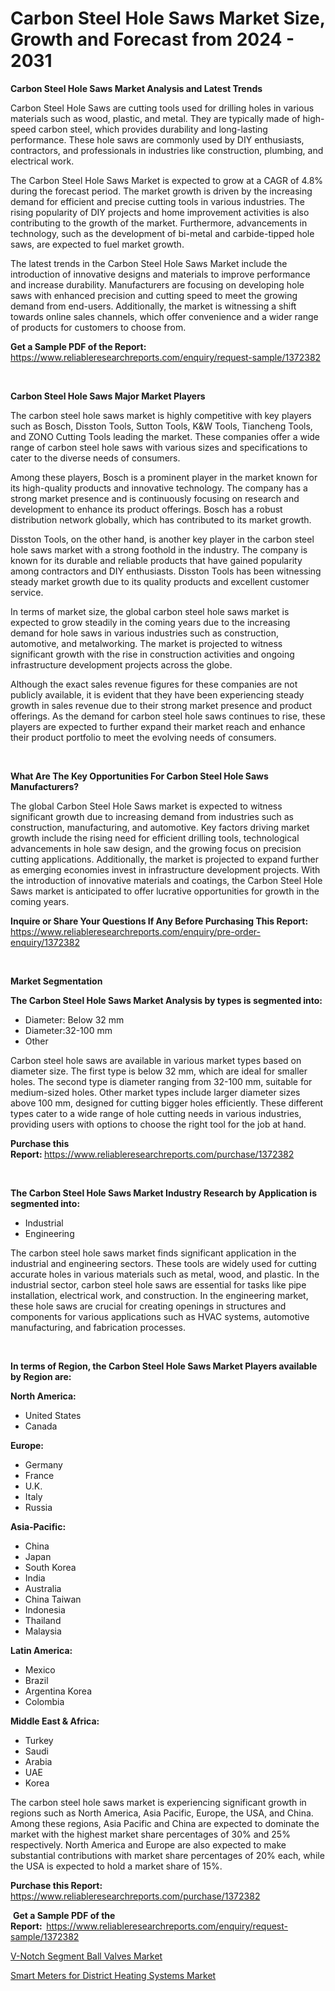 <p><h1>Carbon Steel Hole Saws Market Size, Growth and Forecast from 2024 - 2031</h1></p><p><strong>Carbon Steel Hole Saws Market Analysis and Latest Trends</strong></p>
<p><p>Carbon Steel Hole Saws are cutting tools used for drilling holes in various materials such as wood, plastic, and metal. They are typically made of high-speed carbon steel, which provides durability and long-lasting performance. These hole saws are commonly used by DIY enthusiasts, contractors, and professionals in industries like construction, plumbing, and electrical work.</p><p>The Carbon Steel Hole Saws Market is expected to grow at a CAGR of 4.8% during the forecast period. The market growth is driven by the increasing demand for efficient and precise cutting tools in various industries. The rising popularity of DIY projects and home improvement activities is also contributing to the growth of the market. Furthermore, advancements in technology, such as the development of bi-metal and carbide-tipped hole saws, are expected to fuel market growth.</p><p>The latest trends in the Carbon Steel Hole Saws Market include the introduction of innovative designs and materials to improve performance and increase durability. Manufacturers are focusing on developing hole saws with enhanced precision and cutting speed to meet the growing demand from end-users. Additionally, the market is witnessing a shift towards online sales channels, which offer convenience and a wider range of products for customers to choose from.</p></p>
<p><strong>Get a Sample PDF of the Report:&nbsp;</strong> <a href="https://www.reliableresearchreports.com/enquiry/request-sample/1372382">https://www.reliableresearchreports.com/enquiry/request-sample/1372382</a></p>
<p>&nbsp;</p>
<p><strong>Carbon Steel Hole Saws Major Market Players</strong></p>
<p><p>The carbon steel hole saws market is highly competitive with key players such as Bosch, Disston Tools, Sutton Tools, K&W Tools, Tiancheng Tools, and ZONO Cutting Tools leading the market. These companies offer a wide range of carbon steel hole saws with various sizes and specifications to cater to the diverse needs of consumers.</p><p>Among these players, Bosch is a prominent player in the market known for its high-quality products and innovative technology. The company has a strong market presence and is continuously focusing on research and development to enhance its product offerings. Bosch has a robust distribution network globally, which has contributed to its market growth.</p><p>Disston Tools, on the other hand, is another key player in the carbon steel hole saws market with a strong foothold in the industry. The company is known for its durable and reliable products that have gained popularity among contractors and DIY enthusiasts. Disston Tools has been witnessing steady market growth due to its quality products and excellent customer service.</p><p>In terms of market size, the global carbon steel hole saws market is expected to grow steadily in the coming years due to the increasing demand for hole saws in various industries such as construction, automotive, and metalworking. The market is projected to witness significant growth with the rise in construction activities and ongoing infrastructure development projects across the globe.</p><p>Although the exact sales revenue figures for these companies are not publicly available, it is evident that they have been experiencing steady growth in sales revenue due to their strong market presence and product offerings. As the demand for carbon steel hole saws continues to rise, these players are expected to further expand their market reach and enhance their product portfolio to meet the evolving needs of consumers.</p></p>
<p>&nbsp;</p>
<p><strong>What Are The Key Opportunities For Carbon Steel Hole Saws Manufacturers?</strong></p>
<p><p>The global Carbon Steel Hole Saws market is expected to witness significant growth due to increasing demand from industries such as construction, manufacturing, and automotive. Key factors driving market growth include the rising need for efficient drilling tools, technological advancements in hole saw design, and the growing focus on precision cutting applications. Additionally, the market is projected to expand further as emerging economies invest in infrastructure development projects. With the introduction of innovative materials and coatings, the Carbon Steel Hole Saws market is anticipated to offer lucrative opportunities for growth in the coming years.</p></p>
<p><strong>Inquire or Share Your Questions If Any Before Purchasing This Report:</strong> <a href="https://www.reliableresearchreports.com/enquiry/pre-order-enquiry/1372382">https://www.reliableresearchreports.com/enquiry/pre-order-enquiry/1372382</a></p>
<p>&nbsp;</p>
<p><strong>Market Segmentation</strong></p>
<p><strong>The Carbon Steel Hole Saws Market Analysis by types is segmented into:</strong></p>
<p><ul><li>Diameter: Below 32 mm</li><li>Diameter:32-100 mm</li><li>Other</li></ul></p>
<p><p>Carbon steel hole saws are available in various market types based on diameter size. The first type is below 32 mm, which are ideal for smaller holes. The second type is diameter ranging from 32-100 mm, suitable for medium-sized holes. Other market types include larger diameter sizes above 100 mm, designed for cutting bigger holes efficiently. These different types cater to a wide range of hole cutting needs in various industries, providing users with options to choose the right tool for the job at hand.</p></p>
<p><strong>Purchase this Report:&nbsp;</strong><a href="https://www.reliableresearchreports.com/purchase/1372382">https://www.reliableresearchreports.com/purchase/1372382</a></p>
<p>&nbsp;</p>
<p><strong>The Carbon Steel Hole Saws Market Industry Research by Application is segmented into:</strong></p>
<p><ul><li>Industrial</li><li>Engineering</li></ul></p>
<p><p>The carbon steel hole saws market finds significant application in the industrial and engineering sectors. These tools are widely used for cutting accurate holes in various materials such as metal, wood, and plastic. In the industrial sector, carbon steel hole saws are essential for tasks like pipe installation, electrical work, and construction. In the engineering market, these hole saws are crucial for creating openings in structures and components for various applications such as HVAC systems, automotive manufacturing, and fabrication processes.</p></p>
<p>&nbsp;</p>
<p><strong>In terms of Region, the Carbon Steel Hole Saws Market Players available by Region are:</strong></p>
<p>
    <p> <strong> North America: </strong>
        <ul>
            <li>United States</li>
            <li>Canada</li>
        </ul>
        </p> 
    <p> <strong> Europe: </strong>
        <ul>
            <li>Germany</li>
            <li>France</li>
            <li>U.K.</li>
            <li>Italy</li>
            <li>Russia</li>
        </ul>
        </p> 
    <p> <strong> Asia-Pacific: </strong>
        <ul>
            <li>China</li>
            <li>Japan</li>
            <li>South Korea</li>
            <li>India</li>
            <li>Australia</li>
            <li>China Taiwan</li>
            <li>Indonesia</li>
            <li>Thailand</li>
            <li>Malaysia</li>
        </ul>
        </p> 
    <p> <strong> Latin America: </strong>
        <ul>
            <li>Mexico</li>
            <li>Brazil</li>
            <li>Argentina Korea</li>
            <li>Colombia</li>
        </ul>
        </p> 
    <p> <strong> Middle East & Africa: </strong>
        <ul>
            <li>Turkey</li>
            <li>Saudi</li>
            <li>Arabia</li>
            <li>UAE</li>
            <li>Korea</li>
        </ul>
    </p>
    </p>
<p><p>The carbon steel hole saws market is experiencing significant growth in regions such as North America, Asia Pacific, Europe, the USA, and China. Among these regions, Asia Pacific and China are expected to dominate the market with the highest market share percentages of 30% and 25% respectively. North America and Europe are also expected to make substantial contributions with market share percentages of 20% each, while the USA is expected to hold a market share of 15%.</p></p>
<p><strong>Purchase this Report: </strong><a href="https://www.reliableresearchreports.com/purchase/1372382">https://www.reliableresearchreports.com/purchase/1372382</a></p>
<p>&nbsp;<strong>Get a Sample PDF of the Report:&nbsp;&nbsp;</strong><a href="https://www.reliableresearchreports.com/enquiry/request-sample/1372382">https://www.reliableresearchreports.com/enquiry/request-sample/1372382</a></p>
<p><strong></strong></p>
<p><p><a href="https://issuu.com/reportprime-2/docs/v-notch-segment-ball-valves-market-size-2030.pptx">V-Notch Segment Ball Valves Market</a></p><p><a href="https://issuu.com/reportprime-2/docs/smart-meters-for-district-heating-systems-market-s">Smart Meters for District Heating Systems Market</a></p></p>